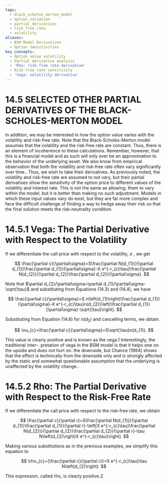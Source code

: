 ```yaml
---
tags:
  - black_scholes_merton_model
  - option_valuation
  - partial_derivatives
  - risk_free_rate
  - volatility
aliases:
  - BSM Model Derivatives
  - Option Sensitivities
key_concepts:
  - Option value volatility
  - Partial derivative analysis
  - 'Rho: risk-free rate derivative'
  - Risk-free rate sensitivity
  - 'Vega: volatility derivative'
---
```


# 14.5 SELECTED OTHER PARTIAL DERIVATIVES OF THE BLACK-SCHOLES-MERTON MODEL

In addition, we may be interested in how the option value varies with the volatility and risk-free rate. Note that the Black-Scholes-Merton model assumes that the volatility and the risk-free rate are constant. Thus, there is an element of incoherence to these calculations. Remember, however, that this is a financial model and as such will only ever be an approximation to the behavior of the underlying asset. We also know from empirical observation that both the volatility and risk-free rate often vary significantly over time.. Thus, we wish to take their derivatives. As previously noted, the volatility and risk-free rate are assumed to not vary, but their partial derivatives show the sensitivity of the option price to different values of the volatility and interest rate. This is not the same as allowing. them to vary within the model, but it is better than making no such adjustment. Models in which these input values vary do exist, but they are far more complex and face the difficult challenge of finding a way to hedge away their risk so that the final solution meets the risk-neutrality condition.

# 14.5.1 Vega: The Partial Derivative with Respect to the Volatility

If we differentiate the call price with respect to the volatility, $\sigma$ , we get

$$
\frac{\partial c}{\partial\sigma}=S\frac{\partial N(d_{1})}{\partial d_{1}}\frac{\partial d_{1}}{\partial\sigma}-X e^{-r_{c}\tau}\frac{\partial N(d_{2})}{\partial d_{2}}\frac{\partial d_{2}}{\partial\sigma}.
$$

Note that $\partial d_{2}/\partial\sigma=\partial d_{1}/\partial\sigma-\sqrt{\tau}$ and substituting from Equations (14.3) and (14.4), we have

$$
\frac{\partial c}{\partial\sigma}=S n\left(d_{1}\right)\frac{\partial d_{1}}{\partial\sigma}-X e^{-r_{c}\tau}n(d_{2})\left(\frac{\partial d_{1}}{\partial\sigma}-\sqrt{\tau}\right).
$$

Substituting from Equation (14.6) for $n(d_{2})$ and cancelling terms, we obtain.

$$
\nu_{c}=\frac{\partial c}{\partial\sigma}=S\sqrt{\tau}n(d_{1}).
$$

This value is clearly positive and is known as the vega.1 Interestingly, the traditional inter-. pretation of vega in the BSM model is that it helps one on the upside and does not hurt on. the downside, but Chance (1994) shows that the effect is technically from the downside only and is strongly affected by the static and somewhat questionable assumption that the underlying is unaffected by the volatility change..

# 14.5.2 Rho: The Partial Derivative with Respect to the Risk-Free Rate

If we differentiate the call price with respect to the risk-free rate, we obtain

$$
\frac{\partial c}{\partial r}=S\frac{\partial N(d_{1})}{\partial d_{1}}\frac{\partial d_{1}}{\partial r}-\left[X e^{-r_{c}\tau}\frac{\partial N(d_{2})}{\partial d_{2}}\frac{\partial d_{2}}{\partial r}-\tau N\left(d_{2}\right)X e^{-r_{c}\tau}\right].
$$

Making various substitutions as in the previous examples, we simplify this equation to

$$
\rho_{c}={\frac{\partial c}{\partial r}}=X e^{-r_{c}\tau}\tau N\left(d_{2}\right).
$$

This expression, called rho, is clearly positive.2
